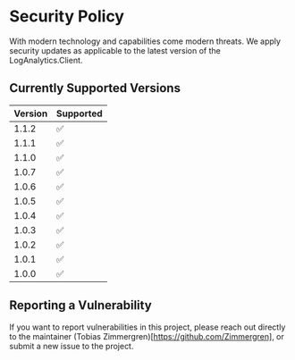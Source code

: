 # Security Policy
With modern technology and capabilities come modern threats. 
We apply security updates as applicable to the latest version of the LogAnalytics.Client.

## Currently Supported Versions

| Version | Supported          |
| ------- | ------------------ |
| 1.1.2   | :white_check_mark: |
| 1.1.1   | :white_check_mark: |
| 1.1.0   | :white_check_mark: |
| 1.0.7   | :white_check_mark: |
| 1.0.6   | :white_check_mark: |
| 1.0.5   | :white_check_mark: |
| 1.0.4   | :white_check_mark: |
| 1.0.3   | :white_check_mark: |
| 1.0.2   | :white_check_mark: |
| 1.0.1   | :white_check_mark: |
| 1.0.0   | :white_check_mark: |

## Reporting a Vulnerability

If you want to report vulnerabilities in this project, please reach out directly to the maintainer (Tobias Zimmergren)[https://github.com/Zimmergren], or submit a new issue to the project.